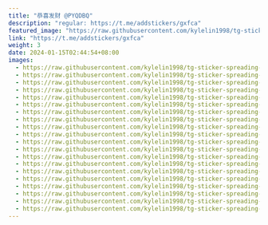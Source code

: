 ```yaml
---
title: "恭喜发财 @PYQDBQ"
description: "regular: https://t.me/addstickers/gxfca"
featured_image: "https://raw.githubusercontent.com/kylelin1998/tg-sticker-spreading-worldwide-images/main/img/e27a1ec1-ce78-438a-97da-67b9de0a3fa4.jpg"
link: "https://t.me/addstickers/gxfca"
weight: 3
date: 2024-01-15T02:44:54+08:00
images:
  - https://raw.githubusercontent.com/kylelin1998/tg-sticker-spreading-worldwide-images/main/img/e27a1ec1-ce78-438a-97da-67b9de0a3fa4.jpg
  - https://raw.githubusercontent.com/kylelin1998/tg-sticker-spreading-worldwide-images/main/img/2aab6bdd-89b3-4a49-b86d-6d5cf5f707ae.jpg
  - https://raw.githubusercontent.com/kylelin1998/tg-sticker-spreading-worldwide-images/main/img/4a21312f-f4ba-443e-8a62-68242fd058f2.jpg
  - https://raw.githubusercontent.com/kylelin1998/tg-sticker-spreading-worldwide-images/main/img/d3acf400-c33c-44c2-9a1e-d13af0ea2181.jpg
  - https://raw.githubusercontent.com/kylelin1998/tg-sticker-spreading-worldwide-images/main/img/aef67a4c-7708-4267-804d-054628edd808.jpg
  - https://raw.githubusercontent.com/kylelin1998/tg-sticker-spreading-worldwide-images/main/img/9b3891bf-48bd-48f8-81f5-0a20b33fd17d.jpg
  - https://raw.githubusercontent.com/kylelin1998/tg-sticker-spreading-worldwide-images/main/img/e5871ded-2445-4cab-a6af-272fc8e85c20.jpg
  - https://raw.githubusercontent.com/kylelin1998/tg-sticker-spreading-worldwide-images/main/img/dbd7c073-2cca-4095-8c0b-04fb1bd5817b.jpg
  - https://raw.githubusercontent.com/kylelin1998/tg-sticker-spreading-worldwide-images/main/img/e44c4c6c-61d0-40da-978b-ebe4d08b7fdb.jpg
  - https://raw.githubusercontent.com/kylelin1998/tg-sticker-spreading-worldwide-images/main/img/25683e91-c8d3-4888-ab8f-66b2983a66d4.jpg
  - https://raw.githubusercontent.com/kylelin1998/tg-sticker-spreading-worldwide-images/main/img/5f0d70fe-d4ba-4fd3-9189-442e286764dc.jpg
  - https://raw.githubusercontent.com/kylelin1998/tg-sticker-spreading-worldwide-images/main/img/e2c46690-f41d-46a2-a2ab-913aeb41f2be.jpg
  - https://raw.githubusercontent.com/kylelin1998/tg-sticker-spreading-worldwide-images/main/img/e79fb785-4055-4d5c-a725-339dc315b1fe.jpg
  - https://raw.githubusercontent.com/kylelin1998/tg-sticker-spreading-worldwide-images/main/img/c5cd56ce-88ce-4ec8-9165-299f6b1be9ef.jpg
  - https://raw.githubusercontent.com/kylelin1998/tg-sticker-spreading-worldwide-images/main/img/185d6d54-f88f-44de-82be-70cd37747ff1.jpg
  - https://raw.githubusercontent.com/kylelin1998/tg-sticker-spreading-worldwide-images/main/img/1252a7e7-da0e-42b1-bf36-58ae933fee23.jpg
  - https://raw.githubusercontent.com/kylelin1998/tg-sticker-spreading-worldwide-images/main/img/50ff43c0-15dd-429d-a599-b62041386914.jpg
  - https://raw.githubusercontent.com/kylelin1998/tg-sticker-spreading-worldwide-images/main/img/a46a9f6e-09c3-4d81-ae85-48772b657aab.jpg
  - https://raw.githubusercontent.com/kylelin1998/tg-sticker-spreading-worldwide-images/main/img/dd88f42e-cac3-489b-8f28-339833be3085.jpg
  - https://raw.githubusercontent.com/kylelin1998/tg-sticker-spreading-worldwide-images/main/img/e311a078-7333-49c9-a98c-cf375d6bf352.jpg
---
```


